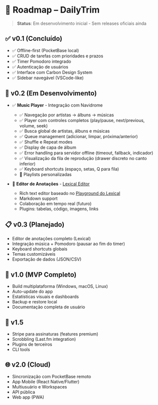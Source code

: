# 🚀 Roadmap – DailyTrim

> **Status**: Em desenvolvimento inicial - Sem releases oficiais ainda

## ✅ v0.1 (Concluído)
- ✅ Offline-first (PocketBase local)
- ✅ CRUD de tarefas com prioridades e prazos
- ✅ Timer Pomodoro integrado
- ✅ Autenticação de usuários
- ✅ Interface com Carbon Design System
- ✅ Sidebar navegável (VSCode-like)

## 🚧 v0.2 (Em Desenvolvimento)
- ✅ **Music Player** - Integração com Navidrome
  - ✅ Navegação por artistas → álbuns → músicas
  - ✅ Player com controles completos (play/pause, next/previous, volume, seek)
  - ✅ Busca global de artistas, álbuns e músicas
  - ✅ Queue management (adicionar, limpar, próxima/anterior)
  - ✅ Shuffle e Repeat modes
  - ✅ Display de capa de álbum
  - ✅ Error handling para servidor offline (timeout, fallback, indicador)
  - ✅ Visualização da fila de reprodução (drawer discreto no canto inferior)
  - ✅ Keyboard shortcuts (espaço, setas, Q para fila)
  - 🔄 Playlists personalizadas

- 📝 **Editor de Anotações** - [Lexical Editor](https://lexical.dev)
  - Rich text editor baseado no [Playground do Lexical](https://playground.lexical.dev/)
  - Markdown support
  - Colaboração em tempo real (futuro)
  - Plugins: tabelas, código, imagens, links

## 📋 v0.3 (Planejado)
- Editor de anotações completo (Lexical)
- Integração música + Pomodoro (pausar ao fim do timer)
- Keyboard shortcuts globais
- Temas customizáveis
- Exportação de dados (JSON/CSV)

## 🎯 v1.0 (MVP Completo)
- Build multiplataforma (Windows, macOS, Linux)
- Auto-update do app
- Estatísticas visuais e dashboards
- Backup e restore local
- Documentação completa de usuário

## 🚀 v1.5
- Stripe para assinaturas (features premium)
- Scrobbling (Last.fm integration)
- Plugins de terceiros
- CLI tools

## 🌐 v2.0 (Cloud)
- Sincronização com PocketBase remoto
- App Mobile (React Native/Flutter)
- Multiusuário e Workspaces
- API pública
- Web app (PWA)
